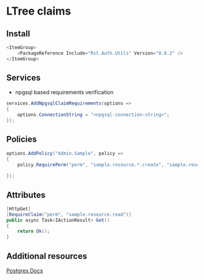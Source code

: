 # LTree claims

## Install 

```c#
<ItemGroup>
    <PackageReference Include="Rst.Auth.Utils" Version="0.0.2" />
</ItemGroup>
```

## Services

- npgsql based requirements verification

```c#
services.AddNpgsqlClaimRequirements(options =>
{
    options.ConnectionString = "<npgsql-connection-string>";
});
```

## Policies

```c#
options.AddPolicy("Admin.Sample", policy =>
{
    policy.RequirePerm("perm", "sample.resource.*.create", "sample.resource.*.update");
    
});
```

## Attributes

```c#
[HttpGet]
[RequireClaim("perm", "sample.resource.read")]
public async Task<IActionResult> Get()
{
    return Ok();
}
```

## Additional resources

[Postgres Docs](https://postgrespro.ru/docs/postgrespro/14/ltree)

